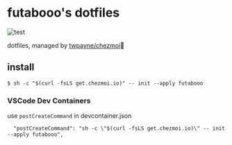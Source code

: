 # futabooo's dotfiles

![test](https://github.com/futabooo/dotfiles/actions/workflows/test.yaml/badge.svg)

dotfiles, managed by [twpayne/chezmoi](https://github.com/twpayne/chezmoi):house_with_garden:

## install

```
$ sh -c "$(curl -fsLS get.chezmoi.io)" -- init --apply futabooo
```

### VSCode Dev Containers

use `postCreateCommand` in devcontainer.json

```
  "postCreateCommand": "sh -c \"$(curl -fsLS get.chezmoi.io)\" -- init --apply futabooo",
```